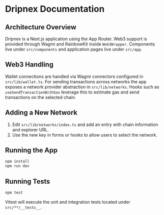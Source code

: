 # Dripnex Documentation

## Architecture Overview

Dripnex is a Next.js application using the App Router. Web3 support is provided through Wagmi and RainbowKit inside `Web3Wrapper`. Components live under `src/components` and application pages live under `src/app`.

## Web3 Handling

Wallet connections are handled via Wagmi connectors configured in `src/lib/wallet.ts`. For sending transactions across networks the app exposes a network provider abstraction in `src/lib/networks`. Hooks such as `useSendTransactionWithGas` leverage this to estimate gas and send transactions on the selected chain.

## Adding a New Network

1. Edit `src/lib/networks/index.ts` and add an entry with chain information and explorer URL.
2. Use the new key in forms or hooks to allow users to select the network.

## Running the App

```bash
npm install
npm run dev
```

## Running Tests

```bash
npm test
```

Vitest will execute the unit and integration tests located under `src/**/__tests__`.
